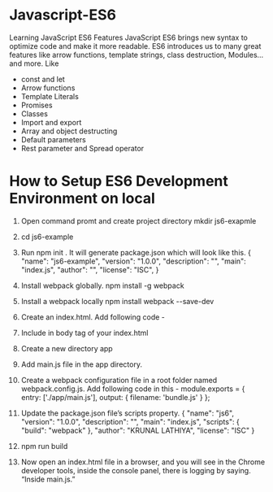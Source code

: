# Javascript-ES6
Learning JavaScript ES6  Features
JavaScript ES6 brings new syntax to optimize code and make it more readable. 
ES6 introduces us to many great features like arrow functions, template strings, class destruction, Modules… and more. Like
   <ul>
    <li>  const and let</li>
     <li> Arrow functions </li>
     <li> Template Literals </li>
     <li> Promises </li>
     <li> Classes </li>
     <li> Import and export </li>
     <li> Array and object destructing </li>
     <li> Default parameters </li>
     <li> Rest parameter and Spread operator </li>
   </ul>

#  How to Setup ES6 Development Environment on local

1. Open command promt and create project directory mkdir js6-exapmle
2. cd js6-example
3. Run npm init . It will generate package.json which will look like this.
               {
                 "name": "js6-example",
                 "version": "1.0.0",
                 "description": "",
                 "main": "index.js",
                 "author": "",
                 "license": "ISC",
               }
4. Install webpack globally.
      npm install -g webpack
   
6. Install a webpack locally
   npm install webpack --save-dev

7. Create an index.html. Add following code -

      <!DOCTYPE html>
      <html lang="en">
      <head>
          <meta charset="UTF-8">
      </head>
      <body>
      </body>
      </html>

8. Include <script src="bundle.js" type="text/javascript"></script> in body tag of your index.html

9.  Create a new directory app

10.  Add main.js file in the app directory.
11.  Create a webpack configuration file in a root folder named webpack.config.js.
      Add following code in this -
     module.exports = {
    entry: ['./app/main.js'],
    output: {
        filename: 'bundle.js'
    }
}; 

9. Update the package.json file’s scripts property.
    {
        "name": "js6",
        "version": "1.0.0",
        "description": "",
        "main": "index.js",
        "scripts": {
          "build": "webpack"
        },
        "author": "KRUNAL LATHIYA",
        "license": "ISC"
   }

10. npm run build
11. Now open an index.html file in a browser, and you will see in the Chrome developer tools,  inside the console panel, there is logging by saying.
  “Inside main.js.”
    
 

 
